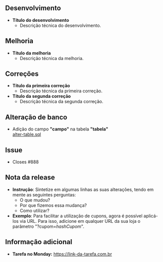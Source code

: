 ## Desenvolvimento
* **Título do desenvolvimento**
  * Descrição técnica do desenvolvimento.

## Melhoria
* **Título da melhoria**
  * Descrição técnica da melhoria.

## Correções
* **Título da primeira correção**
  * Descrição técnica da primeira correção.
* **Título da segunda correção**
  * Descrição técnica da segunda correção.

## Alteração de banco
* Adição do campo **"campo"** na tabela **"tabela"**  
  [alter-table.sql](https://caminho-do-arquivo.sql)
  
## Issue
* Closes #888

## Nota da release
* **Instrução**: Sintetize em algumas linhas as suas alterações, tendo em mente as seguintes perguntas:
  *  O que mudou?
  *  Por que fizemos essa mudança?
  *  Como utilizar?
* **Exemplo**: Para facilitar a utilização de cupons, agora é possível aplicá-los via URL. Para isso, adicione em qualquer URL da sua loja o parâmetro "?cupom=_hashCupom_".

## Informação adicional
* **Tarefa no Monday:** https://link-da-tarefa.com.br
